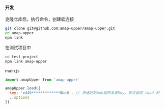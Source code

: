 #### 开发

克隆仓库后，执行命令，创建软连接
```sh
git clone git@github.com:amap-upper/amap-upper.git
cd amap-upper
npm link
```

在测试项目中
```sh
cd test-project
npm link amap-upper
```

main.js
```javascript
import amapUpper from 'amap-upper'

amapUpper.load({
  key: 'e449*************8be8', // 申请好的Web端开发者Key，首次调用 load 时必填
  ..options  
})
```
